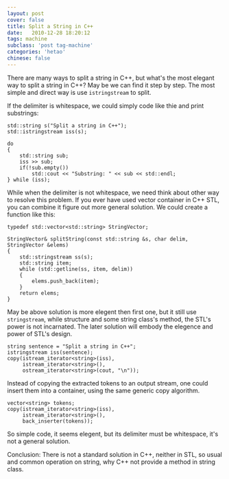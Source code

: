 ```yaml
---
layout: post
cover: false
title: Split a String in C++
date:   2010-12-28 18:20:12
tags: machine
subclass: 'post tag-machine'
categories: 'hetao'
chinese: false
---
```


There are many ways to split a string in C++, but what's the most elegant way to split a string in C++? May be we can find it step by step. The most simple and direct way is use `istringstream` to split.

If the delimiter is whitespace, we could simply code like thie and print substrings:

```
std::string s("Split a string in C++");
std::istringstream iss(s);

do 
{
    std::string sub;
    iss >> sub;
    if(!sub.empty())
        std::cout << "Substring: " << sub << std::endl;
} while (iss);
```
While when the delimiter is not whitespace, we need think about other way to resolve this problem. If you ever have used vector container in C++ STL, you can combine it figure out more general solution. We could create a function like this:

```
typedef std::vector<std::string> StringVector;

StringVector& splitString(const std::string &s, char delim, StringVector &elems)
{
    std::stringstream ss(s);
    std::string item;
    while (std::getline(ss, item, delim))
    {
        elems.push_back(item);
    }
    return elems;
}
```
May be above solution is more elegent then first one, but it still use `stringstream`, while structure and some string class's method, the STL's power is not incarnated. The later solution will embody the elegence and power of STL's design.
```
string sentence = "Split a string in C++";
istringstream iss(sentence);
copy(istream_iterator<string>(iss),
     istream_iterator<string>(),
     ostream_iterator<string>(cout, "\n"));
```
Instead of copying the extracted tokens to an output stream, one could insert them into a container, using the same generic copy algorithm.
```
vector<string> tokens;
copy(istream_iterator<string>(iss),
     istream_iterator<string>(),
     back_inserter(tokens));
```
So simple code, it seems elegent, but its delimiter must be whitespace, it's not a general solution.

Conclusion: There is not a standard solution in C++, neither in STL, so usual and common operation on string, why C++ not provide a method in string class.


